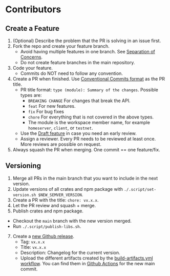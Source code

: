 # Contributors

## Create a Feature

1. (Optional) Describe the problem that the PR is solving in an issue first.
2. Fork the repo and create your feature branch. 
    -  Avoid having multiple features in one branch. See [Separation of Concerns](https://nalexn.github.io/separation-of-concerns/).
    -  Do not create feature branches in the main repository.
3. Code your feature.
    - Commits do NOT need to follow any convention.
4. Create a PR when finished. Use [Conventional Commits format](https://www.conventionalcommits.org/) as the PR title.
    - PR title format: `type (module): Summary of the changes`. Possible types are:
        - `BREAKING CHANGE` For changes that break the API.
        - `feat` For new features.
        - `fix` For bug fixes
        - `chore` For everything that is not covered in the above types.
        - The module is the workspace member name, for example `homeserver`, `client`, or `testnet`.
    - Use the [Draft feature](https://github.blog/2019-02-14-introducing-draft-pull-requests/) in case you need an early review.
    - Assign a reviewer. Every PR needs to be reviewed at least once. More reviews are possible on request.
5. Always squash the PR when merging. One commit == one feature/fix.

## Versioning

1. Merge all PRs in the main branch that you want to include in the next version.
2. Update versions of all crates and npm package with `./.script/set-version.sh $NEW_SEMVER_VERSION`.
4. Create a PR with the title: `chore: vx.x.x`.
5. Let the PR review and squash + merge.
6. Publish crates and npm package.
  - Checkout the `main` branch with the new version merged.
  - Run `./.script/publish-libs.sh`.
7. Create a [new Github release](https://github.com/pubky/pubky-core/releases/new).
    - Tag: `vx.x.x`
    - Title: `vx.x.x`
    - Description: Changelog for the current version.
    - Upload the different artifacts created by the [build-artifacts.yml workflow](./.github/workflows/build-artifacts.yml). 
    You can find them in [Github Actions](https://github.com/pubky/pubky-core/actions?query=branch%3Amain) for the new main commit.
